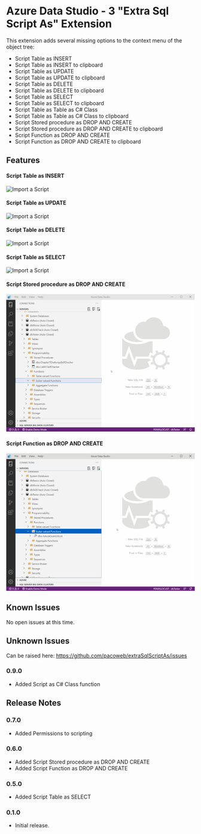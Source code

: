 # Azure Data Studio -   3 "Extra Sql Script As" Extension

This extension adds several missing options to the context menu of the object tree:

* Script Table as INSERT
* Script Table as INSERT to clipboard
* Script Table as UPDATE
* Script Table as UPDATE to clipboard
* Script Table as DELETE
* Script Table as DELETE to clipboard
* Script Table as SELECT
* Script Table as SELECT to clipboard
* Script Table as Table as C# Class
* Script Table as Table as C# Class to clipboard
* Script Stored procedure as DROP AND CREATE
* Script Stored procedure as DROP AND CREATE to clipboard
* Script Function as DROP AND CREATE
* Script Function as DROP AND CREATE to clipboard

## Features

#### Script Table as INSERT
![Import a Script](https://raw.githubusercontent.com/pacoweb/extraSqlScriptAs/master/images/insert_capture.gif)
#### Script Table as UPDATE
![Import a Script](https://raw.githubusercontent.com/pacoweb/extraSqlScriptAs/master/images/update_capture.gif)
#### Script Table as DELETE
![Import a Script](https://raw.githubusercontent.com/pacoweb/extraSqlScriptAs/master/images/delete_capture.gif)
#### Script Table as SELECT
![Import a Script](https://raw.githubusercontent.com/pacoweb/extraSqlScriptAs/master/images/select_capture.gif)
#### Script Stored procedure as DROP AND CREATE
![Import a Script](https://raw.githubusercontent.com/scudderk/extraSqlScriptAs/master/images/stored_procedure_capture.gif)
#### Script Function as DROP AND CREATE
![Import a Script](https://raw.githubusercontent.com/scudderk/extraSqlScriptAs/master/images/function_capture.gif)

## Known Issues

No open issues at this time.

## Unknown Issues
Can be raised here: https://github.com/pacoweb/extraSqlScriptAs/issues

### 0.9.0

- Added Script as C# Class function

## Release Notes

### 0.7.0

- Added Permissions to scripting

### 0.6.0

- Added Script Stored procedure as DROP AND CREATE
- Added Script Function as DROP AND CREATE

### 0.5.0

- Added Script Table as SELECT

### 0.1.0

- Initial release.
